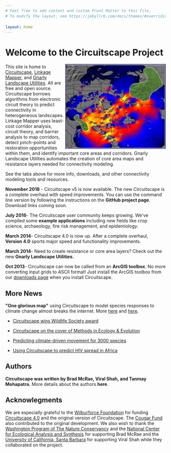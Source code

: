 ```yaml
---
# Feel free to add content and custom Front Matter to this file.
# To modify the layout, see https://jekyllrb.com/docs/themes/#overriding-theme-defaults

layout: home
---
```

# **Welcome to the Circuitscape Project**

<img style="float: right; height: 267px; width: 400px pad: 2px" src="/img/sa_sb2.jpg">

This site is home to [Circuitscape](/), [Linkage Mapper](http://www.circuitscape.org/linkagemapper), and [Gnarly Landscape Utilities](http://www.circuitscape.org/gnarly-landscape-utilities). All are free and open source. Circuitscape borrows algorithms from electronic circuit theory to predict connectivity in heterogeneous landscapes. Linkage Mapper uses least-cost corridor analysis, circuit theory, and barrier analysis to map corridors, detect pinch-points and restoration opportunities within them, and identify important core areas and corridors. Gnarly Landscape Utilities automates the creation of core area maps and resistance layers needed for connectivity modeling.

See the tabs above for more info, downloads, and other connectivity modeling tools and resources.

**November 2018** - Circuitscape v5 is now available.  The new Circuitscape is a complete overhaul with speed improvements. You can use the command line version by following the instructions on the **GitHub project page**. Download links coming soon.

**July 2016**- The Circuitscape user community keeps growing.  We've compiled some **example applications** including new fields like crop science, archaeology, fire risk management, and epidemiology.

**March 2014**- Circuitscape 4.0 is now up. After a complete overhaul, **Version 4.0** sports major speed and functionality improvements.

**March 2014**- Need to create resistance or core area layers? Check out the new **Gnarly Landscape Utilities.**

**Oct 2013**- Circuitscape can now be called from an **ArcGIS toolbox**. No more converting input grids to ASCII format! Just install the ArcGIS toolbox from our [downloads page](http://www.circuitscape.org/downloads) when you install Circuitscape.

## More News

**"One glorious map"** using Circuitscape to model species responses to climate change almost breaks the internet. More [here](http://blog.nature.org/science/2016/08/19/migration-in-motion-visualizing-species-movements-due-to-climate-change/) and [here](http://www.smithsonianmag.com/smart-news/mesmerizing-animation-shows-where-animals-going-survive-climate-change-180960253/).

* [Circuitscape wins Wildlife Society award](http://www.circuitscape.org/circuitscape-wins-wildlife-society-award)

* [Circuitscape on the cover of Methods in Ecology & Evolutio](http://www.circuitscape.org/circuitscape-on-the-cover-of-methods-in-ecology-evolution)[n](http://www.circuitscape.org/circuitscape-on-the-cover-of-methods-in-ecology-evolution)

* [Predicting climate-driven movement for 3000 species](http://www.conservationcorridor.org/2013/07/predicting-how-climate-change-will-shift-animal-movement-routes/)

* [Using Circuitscape to predict HIV spread in Africa](http://www.academia.edu/4707367/Spatial_accessibility_and_the_spread_of_HIV-1_subtypes_and_recombinants)

## Authors 

**Circuitscape was written by Brad McRae, Viral Shah, and Tanmay Mohapatra.**  More details about the authors **here**.

## Acknowlegments

We are especially grateful to the [Wilburforce Foundation](http://www.wilburforce.org/) for funding [Circuitscape 4.0](http://www.circuitscape.org/downloads) and the original version of Circuitscape.  The [Cougar Fund](http://www.cougarfund.org/) also contributed to the original development. We also wish to thank the [Washington Program of The Nature Conservancy](http://waconservation.org/) and the [National Center for Ecological Analysis and Synthesis](http://www.nceas.ucsb.edu/) for supporting Brad McRae and the [University of California, Santa Barbara](http://www.ucsb.edu/) for supporting Viral Shah while they collaborated on the project.